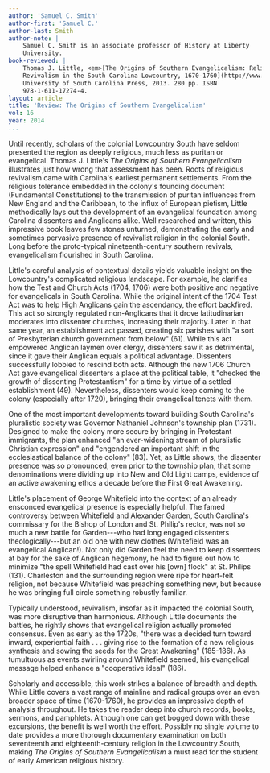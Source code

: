 ```yaml
---
author: 'Samuel C. Smith'
author-first: 'Samuel C.'
author-last: Smith
author-note: |
    Samuel C. Smith is an associate professor of History at Liberty
    University.
book-reviewed: |
    Thomas J. Little, <em>[The Origins of Southern Evangelicalism: Religious
    Revivalism in the South Carolina Lowcountry, 1670-1760](http://www.sc.edu/uscpress/books/2013/7274.html)</em>. Columbia: The
    University of South Carolina Press, 2013. 280 pp. ISBN
    978-1-611-17274-4.
layout: article
title: 'Review: The Origins of Southern Evangelicalism'
vol: 16
year: 2014
...
```


Until recently, scholars of the colonial Lowcountry South have seldom
presented the region as deeply religious, much less as puritan or
evangelical. Thomas J. Little's *The Origins of Southern Evangelicalism*
illustrates just how wrong that assessment has been. Roots of religious
revivalism came with Carolina's earliest permanent settlements. From the
religious tolerance embedded in the colony's founding document
(Fundamental Constitutions) to the transmission of puritan influences
from New England and the Caribbean, to the influx of European pietism,
Little methodically lays out the development of an evangelical
foundation among Carolina dissenters and Anglicans alike. Well
researched and written, this impressive book leaves few stones unturned,
demonstrating the early and sometimes pervasive presence of revivalist
religion in the colonial South. Long before the proto-typical
nineteenth-century southern revivals, evangelicalism flourished in South
Carolina.

Little's careful analysis of contextual details yields valuable insight
on the Lowcountry's complicated religious landscape. For example, he
clarifies how the Test and Church Acts (1704, 1706) were both positive
and negative for evangelicals in South Carolina. While the original
intent of the 1704 Test Act was to help High Anglicans gain the
ascendancy, the effort backfired. This act so strongly regulated
non-Anglicans that it drove latitudinarian moderates into dissenter
churches, increasing their majority. Later in that same year, an
establishment act passed, creating six parishes with "a sort of
Presbyterian church government from below" (61). While this act
empowered Anglican laymen over clergy, dissenters saw it as detrimental,
since it gave their Anglican equals a political advantage. Dissenters
successfully lobbied to rescind both acts. Although the new 1706 Church
Act gave evangelical dissenters a place at the political table, it
"checked the growth of dissenting Protestantism" for a time by virtue of
a settled establishment (49). Nevertheless, dissenters would keep coming
to the colony (especially after 1720), bringing their evangelical tenets
with them.

One of the most important developments toward building South Carolina's
pluralistic society was Governor Nathaniel Johnson's township plan
(1731). Designed to make the colony more secure by bringing in
Protestant immigrants, the plan enhanced "an ever-widening stream of
pluralistic Christian expression" and "engendered an important shift in
the ecclesiastical balance of the colony" (83). Yet, as Little shows,
the dissenter presence was so pronounced, even prior to the township
plan, that some denominations were dividing up into New and Old Light
camps, evidence of an active awakening ethos a decade before the First
Great Awakening.

Little's placement of George Whitefield into the context of an already
ensconced evangelical presence is especially helpful. The famed
controversy between Whitefield and Alexander Garden, South Carolina's
commissary for the Bishop of London and St. Philip's rector, was not so
much a new battle for Garden---who had long engaged dissenters
theologically---but an old one with new clothes (Whitefield was an
evangelical Anglican!). Not only did Garden feel the need to keep
dissenters at bay for the sake of Anglican hegemony, he had to figure
out how to minimize "the spell Whitefield had cast over his [own] flock"
at St. Philips (131). Charleston and the surrounding region were ripe
for heart-felt religion, not because Whitefield was preaching something
new, but because he was bringing full circle something robustly
familiar.

Typically understood, revivalism, insofar as it impacted the colonial
South, was more disruptive than harmonious. Although Little documents
the battles, he rightly shows that evangelical religion actually
promoted consensus. Even as early as the 1720s, "there was a decided
turn toward inward, experiential faith . . . giving rise to the
formation of a new religious synthesis and sowing the seeds for the
Great Awakening" (185-186). As tumultuous as events swirling around
Whitefield seemed, his evangelical message helped enhance a "cooperative
ideal" (186).

Scholarly and accessible, this work strikes a balance of breadth and
depth. While Little covers a vast range of mainline and radical groups
over an even broader space of time (1670-1760), he provides an
impressive depth of analysis throughout. He takes the reader deep into
church records, books, sermons, and pamphlets. Although one can get
bogged down with these excursions, the benefit is well worth the effort.
Possibly no single volume to date provides a more thorough documentary
examination on both seventeenth and eighteenth-century religion in the
Lowcountry South, making *The Origins of Southern Evangelicalism* a must
read for the student of early American religious history.
